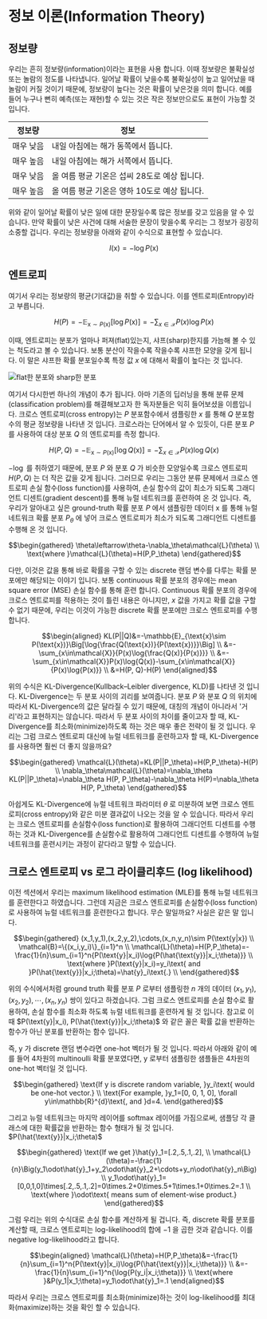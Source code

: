 # 정보 이론(Information Theory)

## 정보량

우리는 흔히 정보량(information)이라는 표현을 사용 합니다. 이때 정보량은 불확실성 또는 놀람의 정도를 나타냅니다. 일어날 확률이 낮을수록 불확실성이 높고 일어났을 때 놀람이 커질 것이기 때문에, 정보량이 높다는 것은 확률이 낮은것을 의미 합니다. 예를 들어 누구나 뻔히 예측(또는 재현)할 수 있는 것은 작은 정보만으로도 표현이 가능할 것입니다.

|정보량|정보|
|-|-|
|매우 낮음|내일 아침에는 해가 동쪽에서 뜹니다.|
|매우 높음|내일 아침에는 해가 서쪽에서 뜹니다.|
|매우 낮음|올 여름 평균 기온은 섭씨 28도로 예상 됩니다.|
|매우 높음|올 여름 평균 기온은 영하 10도로 예상 됩니다.|

위와 같이 일어날 확률이 낮은 일에 대한 문장일수록 많은 정보를 갖고 있음을 알 수 있습니다. 만약 확률이 낮은 사건에 대해 서술한 문장이 맞을수록 우리는 그 정보가 굉장히 소중할 겁니다. 우리는 정보량을 아래와 같이 수식으로 표현할 수 있습니다.

$$I(\text{x})=-\log{P(\text{x})}$$

## 엔트로피

여기서 우리는 정보량의 평균(기대값)을 취할 수 있습니다. 이를 엔트로피(Entropy)라고 부릅니다.

$$H(P)=-\mathbb{E}_{\text{x}\sim P(\text{x})}[\log{P(\text{x})}]=-\sum_{x\in\mathcal{X}}{P(x)\log{P(x)}}$$

이때, 엔트로피는 분포가 얼마나 퍼져(flat)있는지, 샤프(sharp)한지를 가늠해 볼 수 있는 척도라고 볼 수 있습니다. 보통 분산이 작을수록 작을수록 샤프한 모양을 갖게 됩니다. 이 말은 샤프한 확률 분포일수록 특정 값 $x$ 에 대해서 확률이 높다는 것 입니다. 

![flat한 분포와 sharp한 분포](image_needed)

여기서 다시한번 하나의 개념이 추가 됩니다. 아마 기존의 딥러닝을 통해 분류 문제(classification problem)를 해결해보고자 한 독자분들은 익히 들어보셨을 이름입니다. 크로스 엔트로피(cross entropy)는 $P$ 분포함수에서 샘플링한 $x$ 를 통해 $Q$ 분포함수의 평균 정보량을 나타낸 것 입니다. 크로스라는 단어에서 알 수 있듯이, 다른 분포 $P$ 를 사용하여 대상 분포 $Q$ 의 엔트로피를 측정 합니다.

$$H(P, Q)=-\mathbb{E}_{\text{x}\sim P(\text{x})}[\log{Q(\text{x})}]=-\sum_{x\in\mathcal{X}}{P(x)\log{Q(x)}}$$

 $-\log$ 를 취하였기 때문에, 분포 $P$ 와 분포 $Q$ 가 비슷한 모양일수록 크로스 엔트로피 $H(P,Q)$ 는 더 작은 값을 갖게 됩니다. 그러므로 우리는 그동안 분류 문제에서 크로스 엔트로피 손실 함수(loss function)를 사용하여, 손실 함수의 값이 최소가 되도록 그래디언트 디센트(gradient descent)를 통해 뉴럴 네트워크를 훈련하여 온 것 입니다. 즉, 우리가 알아내고 싶은 ground-truth 확률 분포 $P$ 에서 샘플링한 데이터 $\text{x}$ 를 통해 뉴럴 네트워크 확률 분포 $P_\theta$ 에 넣어 크로스 엔트로피가 최소가 되도록 그래디언트 디센트를 수행해 온 것 입니다.

$$\begin{gathered}
\theta\leftarrow\theta-\nabla_\theta\mathcal{L}(\theta) \\
\text{where }\mathcal{L}(\theta)=H(P,P_\theta)
\end{gathered}$$

다만, 이것은 값을 통해 바로 확률을 구할 수 있는 discrete 랜덤 변수를 다루는 확률 분포에만 해당되는 이야기 입니다. 보통 continuous 확률 분포의 경우에는 mean square error (MSE) 손실 함수를 통해 훈련 합니다. Continuous 확률 분포의 경우에 크로스 엔트로피를 적용하는 것이 틀린 내용은 아니지만, $x$ 값을 가지고 확률 값을 구할 수 없기 때문에, 우리는 이것이 가능한 discrete 확률 분포에만 크로스 엔트로피를 수행 합니다.

$$\begin{aligned}
KL(P||Q)&=-\mathbb{E}_{\text{x}\sim P(\text{x})}\Big[\log{\frac{Q(\text{x})}{P(\text{x})}}\Big] \\
&=-\sum_{x\in\mathcal{X}}{P(x)\log{\frac{Q(x)}{P(x)}}} \\
&=-\sum_{x\in\mathcal{X}}P(x)\log{Q(x)}-\sum_{x\in\mathcal{X}}{P(x)\log{P(x)}} \\
&=H(P, Q)-H(P)
\end{aligned}$$

위의 수식은 KL-Divergence(Kullback–Leibler divergence, KLD)를 나타낸 것 입니다. KL-Divergence는 두 분포 사이의 괴리를 보여줍니다. 분포 $P$ 와 분포 $Q$ 의 위치에 따라서 KL-Divergence의 값은 달라질 수 있기 때문에, 대칭의 개념이 아니라서 '거리'라고 표현하지는 않습니다. 따라서 두 분포 사이의 차이를 줄이고자 할 때, KL-Divergence를 최소화(minimize)하도록 하는 것은 매우 좋은 전략이 될 것 입니다. 우리는 그럼 크로스 엔트로피 대신에 뉴럴 네트워크를 훈련하고자 할 때, KL-Divergence를 사용하면 훨씬 더 좋지 않을까요?

$$\begin{gathered}
\mathcal{L}(\theta)=KL(P||P_\theta)=H(P,P_\theta)-H(P) \\
\nabla_\theta\mathcal{L}(\theta)=\nabla_\theta KL(P||P_\theta)=\nabla_\theta H(P, P_\theta)-\nabla_\theta H(P)=\nabla_\theta H(P, P_\theta)
\end{gathered}$$

아쉽게도 KL-Divergence에 뉴럴 네트워크 파라미터 $\theta$ 로 미분하여 보면 크로스 엔트로피(cross entropy)와 같은 미분 결과값이 나오는 것을 알 수 있습니다. 따라서 우리는 크로스 엔트로피를 손실함수(loss function)로 활용하여 그래디언트 디센트를 수행하는 것과 KL-Divergence를 손실함수로 활용하여 그래디언트 디센트를 수행하여 뉴럴네트워크를 훈련시키는 과정이 같다라고 말할 수 있습니다.

## 크로스 엔트로피 vs 로그 라이클리후드 (log likelihood)

이전 섹션에서 우리는 maximum likelihood estimation (MLE)를 통해 뉴럴 네트워크를 훈련한다고 하였습니다. 그런데 지금은 크로스 엔트로피를 손실함수(loss function)로 사용하여 뉴럴 네트워크를 훈련한다고 합니다. 무슨 말일까요? 사실은 같은 말 입니다.

$$\begin{gathered}
(x_1,y_1),(x_2,y_2),\cdots,(x_n,y_n)\sim P(\text{y|x}) \\
\mathcal{B}=\{(x_i,y_i)\}_{i=1}^n \\
\mathcal{L}(\theta)=H(P,P_\theta)=-\frac{1}{n}\sum_{i=1}^n{P(\text{y}|x_i)\log{P(\hat{\text{y}}|x_i;\theta)}} \\
\text{where }P(\text{y}|x_i)=y_i\text{ and }P(\hat{\text{y}}|x_i;\theta)=\hat{y}_i\text{.} \\
\end{gathered}$$

위의 수식에서처럼 ground truth 확률 분포 $P$ 로부터 샘플링한 $n$ 개의 데이터 $(x_1,y_1),(x_2,y_2),\cdots,(x_n,y_n)$ 쌍이 있다고 하겠습니다. 그럼 크로스 엔트로피를 손실 함수로 활용하여, 손실 함수를 최소화 하도록 뉴럴 네트워크를 훈련하게 될 것 입니다. 참고로 이때 $P(\text{y}|x_i), P(\hat{\text{y}}|x_i;\theta)$ 와 같은 꼴은 확률 값을 반환하는 함수가 아닌 분포를 반환하는 함수 입니다.

즉, $\text{y}$ 가 discrete 랜덤 변수라면 one-hot 벡터가 될 것 입니다. 따라서 아래와 같이 예를 들어 4차원의 multinoulli 확률 분포였다면, $\text{y}$ 로부터 샘플링한 샘플들은 4차원의 one-hot 벡터일 것 입니다.

$$\begin{gathered}
\text{If y is discrete random variable, }y_i\text{ would be one-hot vector.} \\
\text{For example, }y_1=[0, 0, 1, 0], \forall y\in\mathbb{R}^{d}\text{, and }d=4.
\end{gathered}$$

그리고 뉴럴 네트워크는 마지막 레이어를 softmax 레이어를 가짐으로써, 샘플당 각 클래스에 대한 확률값을 반환하는 함수 형태가 될 것 입니다. <comment> $P(\hat{\text{y}}|x_i;\theta)$ </comment>

$$\begin{gathered}
\text{If we get }\hat{y}_1=[.2,.5,.1,.2], \\
\mathcal{L}(\theta)=-\frac{1}{n}\Big(y_1\odot\hat{y}_1+y_2\odot\hat{y}_2+\cdots+y_n\odot\hat{y}_n\Big) \\
y_1\odot\hat{y}_1=[0,0,1,0]\times[.2,.5,.1,.2]=0\times.2+0\times.5+1\times.1+0\times.2=.1 \\
\text{where }\odot\text{ means sum of element-wise product.}
\end{gathered}$$

그럼 우리는 위의 수식대로 손실 함수를 계산하게 될 겁니다. 즉, discrete 확률 분포를 계산할 때, 크로스 엔트로피는 log-likelihood의 합에 $-1$ 을 곱한 것과 같습니다. 이를 negative log-likelihood라고 합니다.

$$\begin{aligned}
\mathcal{L}(\theta)=H(P,P_\theta)&=-\frac{1}{n}\sum_{i=1}^n{P(\text{y}|x_i)\log{P(\hat{\text{y}}|x_i;\theta)}} \\
&=-\frac{1}{n}\sum_{i=1}^n{\log{P(y_i|x_i;\theta)}} \\
\text{where }&P(y_1|x_1;\theta)=y_1\odot\hat{y}_1=.1
\end{aligned}$$

따라서 우리는 크로스 엔트로피를 최소화(minimize)하는 것이 log-likelihood를 최대화(maximize)하는 것을 확인 할 수 있습니다.